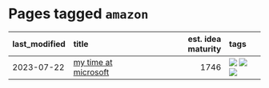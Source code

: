 # Pages tagged `amazon`

|last_modified|title|est. idea maturity|tags
|:---|:---|---:|:---|
|2023-07-22|[my time at microsoft](../my_time_at_microsoft.md)|1746|[![](https://img.shields.io/badge/tag-amazon-dafbc7)](../tags/amazon.md) [![](https://img.shields.io/badge/tag-autobiographical-7064e0)](../tags/autobiographical.md) [![](https://img.shields.io/badge/tag-microsoft-6819c6)](../tags/microsoft.md)|